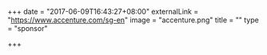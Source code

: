 +++
date = "2017-06-09T16:43:27+08:00"
externalLink = "https://www.accenture.com/sg-en"
image = "accenture.png"
title = ""
type = "sponsor"

+++

